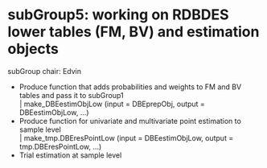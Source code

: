 # subGroup5: working on RDBDES lower tables (FM, BV) and estimation objects

subGroup chair: Edvin

- Produce function that adds probabilities and weights to FM and BV tables and pass it to subGroup1  
| make_DBEestimObjLow (input = DBEprepObj, output = DBEestimObjLow, ...)  
- Produce function for univariate and multivariate point estimation to sample level  
| make_tmp.DBEresPointLow (input = DBEestimObjLow, output = tmp.DBEresPointLow, ...)  
- Trial estimation at sample level







